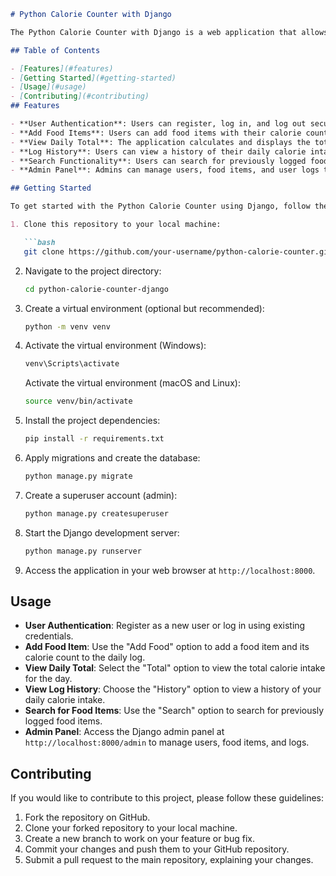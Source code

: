 ```markdown
# Python Calorie Counter with Django

The Python Calorie Counter with Django is a web application that allows users to track their daily calorie intake. This Django-based project provides a user-friendly interface for monitoring nutritional habits and making informed decisions about one's diet.

## Table of Contents

- [Features](#features)
- [Getting Started](#getting-started)
- [Usage](#usage)
- [Contributing](#contributing)
## Features

- **User Authentication**: Users can register, log in, and log out securely.
- **Add Food Items**: Users can add food items with their calorie counts to the daily log.
- **View Daily Total**: The application calculates and displays the total calorie intake for the day.
- **Log History**: Users can view a history of their daily calorie intake.
- **Search Functionality**: Users can search for previously logged food items.
- **Admin Panel**: Admins can manage users, food items, and user logs through the Django admin panel.

## Getting Started

To get started with the Python Calorie Counter using Django, follow these steps:

1. Clone this repository to your local machine:

   ```bash
   git clone https://github.com/your-username/python-calorie-counter.git
   ```

2. Navigate to the project directory:

   ```bash
   cd python-calorie-counter-django
   ```

3. Create a virtual environment (optional but recommended):

   ```bash
   python -m venv venv
   ```

4. Activate the virtual environment (Windows):

   ```bash
   venv\Scripts\activate
   ```

   Activate the virtual environment (macOS and Linux):

   ```bash
   source venv/bin/activate
   ```

5. Install the project dependencies:

   ```bash
   pip install -r requirements.txt
   ```

6. Apply migrations and create the database:

   ```bash
   python manage.py migrate
   ```

7. Create a superuser account (admin):

   ```bash
   python manage.py createsuperuser
   ```

8. Start the Django development server:

   ```bash
   python manage.py runserver
   ```

9. Access the application in your web browser at `http://localhost:8000`.

## Usage

- **User Authentication**: Register as a new user or log in using existing credentials.
- **Add Food Item**: Use the "Add Food" option to add a food item and its calorie count to the daily log.
- **View Daily Total**: Select the "Total" option to view the total calorie intake for the day.
- **View Log History**: Choose the "History" option to view a history of your daily calorie intake.
- **Search for Food Items**: Use the "Search" option to search for previously logged food items.
- **Admin Panel**: Access the Django admin panel at `http://localhost:8000/admin` to manage users, food items, and logs.

## Contributing

If you would like to contribute to this project, please follow these guidelines:

1. Fork the repository on GitHub.
2. Clone your forked repository to your local machine.
3. Create a new branch to work on your feature or bug fix.
4. Commit your changes and push them to your GitHub repository.
5. Submit a pull request to the main repository, explaining your changes.
